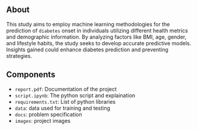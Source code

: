 ## About

This study aims to employ machine learning methodologies for the prediction of `diabetes` onset in individuals utilizing different health metrics and demographic information. By analyzing factors like BMI, age, gender, and lifestyle habits, the study seeks to develop accurate predictive models. Insights gained could enhance diabetes prediction and preventing strategies.


## Components

- `report.pdf`: Documentation of the project
- `script.ipynb`: The python script and explaination
- `requirements.txt`: List of python libraries
- `data`: data used for training and testing
- `docs`: problem specification
- `images`: project images
